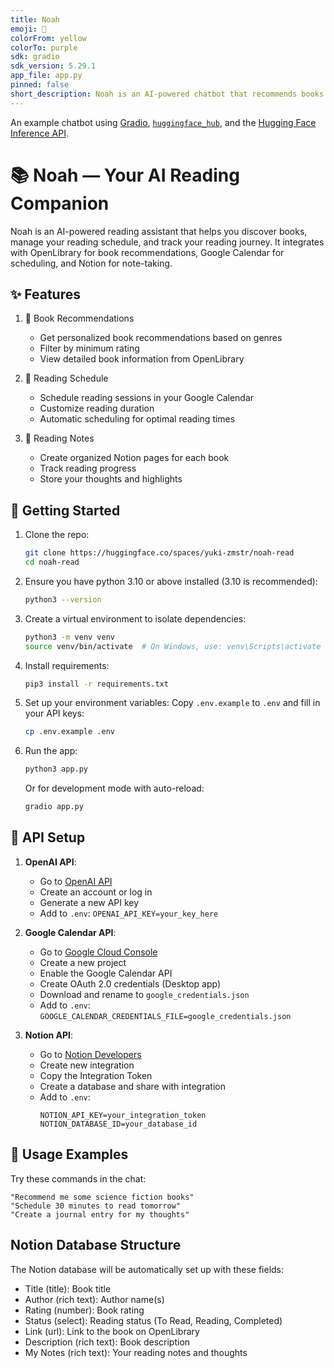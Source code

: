 ```yaml
---
title: Noah
emoji: 💬
colorFrom: yellow
colorTo: purple
sdk: gradio
sdk_version: 5.29.1
app_file: app.py
pinned: false
short_description: Noah is an AI-powered chatbot that recommends books
---
```


An example chatbot using [Gradio](https://gradio.app), [`huggingface_hub`](https://huggingface.co/docs/huggingface_hub/v0.22.2/en/index), and the [Hugging Face Inference API](https://huggingface.co/docs/api-inference/index).

# 📚 Noah — Your AI Reading Companion

Noah is an AI-powered reading assistant that helps you discover books, manage your reading schedule, and track your reading journey. It integrates with OpenLibrary for book recommendations, Google Calendar for scheduling, and Notion for note-taking.

## ✨ Features

1. 📖 Book Recommendations

   - Get personalized book recommendations based on genres
   - Filter by minimum rating
   - View detailed book information from OpenLibrary

2. 📅 Reading Schedule

   - Schedule reading sessions in your Google Calendar
   - Customize reading duration
   - Automatic scheduling for optimal reading times

3. 📝 Reading Notes
   - Create organized Notion pages for each book
   - Track reading progress
   - Store your thoughts and highlights

## 🚀 Getting Started

1. Clone the repo:

   ```bash
   git clone https://huggingface.co/spaces/yuki-zmstr/noah-read
   cd noah-read
   ```

2. Ensure you have python 3.10 or above installed (3.10 is recommended):

   ```bash
   python3 --version
   ```

3. Create a virtual environment to isolate dependencies:

   ```bash
   python3 -m venv venv
   source venv/bin/activate  # On Windows, use: venv\Scripts\activate
   ```

4. Install requirements:

   ```bash
   pip3 install -r requirements.txt
   ```

5. Set up your environment variables:
   Copy `.env.example` to `.env` and fill in your API keys:

   ```bash
   cp .env.example .env
   ```

6. Run the app:

   ```bash
   python3 app.py
   ```

   Or for development mode with auto-reload:

   ```bash
   gradio app.py
   ```

## 🔑 API Setup

1. **OpenAI API**:

   - Go to [OpenAI API](https://platform.openai.com/api-keys)
   - Create an account or log in
   - Generate a new API key
   - Add to `.env`: `OPENAI_API_KEY=your_key_here`

2. **Google Calendar API**:

   - Go to [Google Cloud Console](https://console.cloud.google.com)
   - Create a new project
   - Enable the Google Calendar API
   - Create OAuth 2.0 credentials (Desktop app)
   - Download and rename to `google_credentials.json`
   - Add to `.env`: `GOOGLE_CALENDAR_CREDENTIALS_FILE=google_credentials.json`

3. **Notion API**:
   - Go to [Notion Developers](https://www.notion.so/my-integrations)
   - Create new integration
   - Copy the Integration Token
   - Create a database and share with integration
   - Add to `.env`:
     ```
     NOTION_API_KEY=your_integration_token
     NOTION_DATABASE_ID=your_database_id
     ```

## 💬 Usage Examples

Try these commands in the chat:

```
"Recommend me some science fiction books"
"Schedule 30 minutes to read tomorrow"
"Create a journal entry for my thoughts"
```

## Notion Database Structure

The Notion database will be automatically set up with these fields:

- Title (title): Book title
- Author (rich text): Author name(s)
- Rating (number): Book rating
- Status (select): Reading status (To Read, Reading, Completed)
- Link (url): Link to the book on OpenLibrary
- Description (rich text): Book description
- My Notes (rich text): Your reading notes and thoughts
